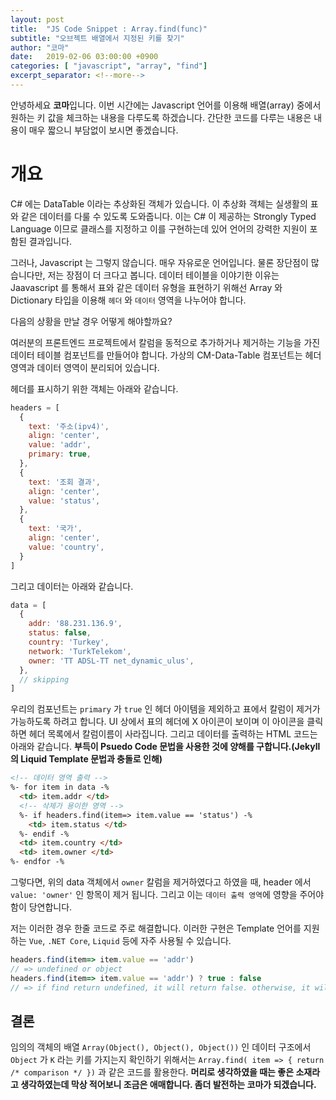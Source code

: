 ```yaml
---
layout: post
title:  "JS Code Snippet : Array.find(func)"
subtitle: "오브젝트 배열에서 지정된 키를 찾기"
author: "코마"
date:   2019-02-06 03:00:00 +0900
categories: [ "javascript", "array", "find"]
excerpt_separator: <!--more-->
---
```


안녕하세요 **코마**입니다. 이번 시간에는 Javascript 언어를 이용해 배열(array) 중에서 원하는 키 값을 체크하는 내용을 다루도록 하겠습니다. 간단한 코드를 다루는 내용은 내용이 매우 짧으니 부담없이 보시면 좋겠습니다.
<!--more-->

# 개요

C# 에는 DataTable 이라는 추상화된 객체가 있습니다. 이 추상화 객체는 실생활의 표와 같은 데이터를 다룰 수 있도록 도와줍니다. 이는 C# 이 제공하는 Strongly Typed Language 이므로 클래스를 지정하고 이를 구현하는데 있어 언어의 강력한 지원이 포함된 결과입니다.

그러나, Javascript 는 그렇지 않습니다. 매우 자유로운 언어입니다. 물론 장단점이 많습니다만, 저는 장점이 더 크다고 봅니다. 데이터 테이블을 이야기한 이유는 Jaavascript 를 통해서 표와 같은 데이터 유형을 표현하기 위해선 Array 와 Dictionary 타입을 이용해 `헤더` 와 `데이터` 영역을 나누어야 합니다.

다음의 상황을 만날 경우 어떻게 해야할까요?

여러분의 프론트엔드 프로젝트에서 칼럼을 동적으로 추가하거나 제거하는 기능을 가진 데이터 테이블 컴포넌트를 만들어야 합니다. 가상의 CM-Data-Table 컴포넌트는 헤더 영역과 데이터 영역이 분리되어 있습니다.

헤더를 표시하기 위한 객체는 아래와 같습니다.

```javascript
headers = [
  {
    text: '주소(ipv4)',
    align: 'center',
    value: 'addr',
    primary: true,
  },
  {
    text: '조회 결과',
    align: 'center',
    value: 'status',
  },
  {
    text: '국가',
    align: 'center',
    value: 'country',
  }
]
```

그리고 데이터는 아래와 같습니다.

```javascript
data = [
  {
    addr: '88.231.136.9',
    status: false,
    country: 'Turkey',
    network: 'TurkTelekom',
    owner: 'TT ADSL-TT net_dynamic_ulus',
  },
  // skipping
]
```

우리의 컴포넌트는 `primary` 가 `true` 인 헤더 아이템을 제외하고 표에서 칼럼이 제거가 가능하도록 하려고 합니다. UI 상에서 표의 헤더에 X 아이콘이 보이며 이 아이콘을 클릭하면 헤더 목록에서 칼럼이름이 사라집니다. 그리고 데이터를 출력하는 HTML 코드는 아래와 같습니다. **부득이 Psuedo Code 문법을 사용한 것에 양해를 구합니다.(Jekyll 의 Liquid Template 문법과 충돌로 인해)**

```html
<!-- 데이터 영역 출력 --> 
%- for item in data -%
  <td> item.addr </td>
  <!-- 삭제가 용이한 영역 -->
  %- if headers.find(item=> item.value == 'status') -%
    <td> item.status </td>
  %- endif -%
  <td> item.country </td>
  <td> item.owner </td>
%- endfor -%
```

그렇다면, 위의 data 객체에서 `owner` 칼럼을 제거하였다고 하였을 때, header 에서 `value: 'owner'` 인 항목이 제거 됩니다. 그리고 이는 `데이터 출력 영역`에 영향을 주어야 함이 당연합니다. 

저는 이러한 경우 한줄 코드로 주로 해결합니다. 이러한 구현은 Template 언어를 지원하는 `Vue`, `.NET Core`, `Liquid` 등에 자주 사용될 수 있습니다.

```javascript
headers.find(item=> item.value == 'addr')
// => undefined or object
headers.find(item=> item.value == 'addr') ? true : false
// => if find return undefined, it will return false. otherwise, it will return true.
```

## 결론

임의의 객체의 배열 `Array(Object(), Object(), Object())` 인 데이터 구조에서 `Object` 가 `K` 라는 키를 가지는지 확인하기 위해서는 `Array.find( item => { return /* comparison */ })` 과 같은 코드를 활용한다. **머리로 생각하였을 때는 좋은 소재라고 생각하였는데 막상 적어보니 조금은 애매합니다. 좀더 발전하는 코마가 되겠습니다.**